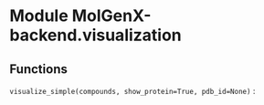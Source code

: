 Module MolGenX-backend.visualization
====================================

Functions
---------

`visualize_simple(compounds, show_protein=True, pdb_id=None)`
: